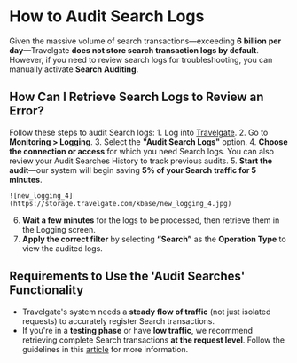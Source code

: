 ﻿---
sidebar_position: 3
---

# How to Audit Search Logs

Given the massive volume of search transactions—exceeding **6 billion per day**—Travelgate **does not store search transaction logs by default**. However, if you need to review search logs for troubleshooting, you can manually activate **Search Auditing**.

## How Can I Retrieve Search Logs to Review an Error?

Follow these steps to audit Search logs:
    1. Log into [Travelgate](https://www.travelgate.com/).
    2. Go to **Monitoring > Logging**.
    3. Select the **"Audit Search Logs"** option.
    4. **Choose the connection or access** for which you need Search logs. You can also review your Audit Searches History to track previous audits.
    5. **Start the audit**—our system will begin saving **5% of your Search traffic for 5 minutes**.

    ![new_logging_4](https://storage.travelgate.com/kbase/new_logging_4.jpg)

6. **Wait a few minutes** for the logs to be processed, then retrieve them in the Logging screen.  
7. **Apply the correct filter** by selecting **“Search”** as the **Operation Type** to view the audited logs.

## Requirements to Use the 'Audit Searches' Functionality
- Travelgate's system needs a **steady flow of traffic** (not just isolated requests) to accurately register Search transactions.  
- If you're in a **testing phase** or have **low traffic**, we recommend retrieving complete Search transactions **at the request level**. Follow the guidelines in this [article](/kb/web-features/monitoring-tools/logging/audit-supplier-transactions) for more information.